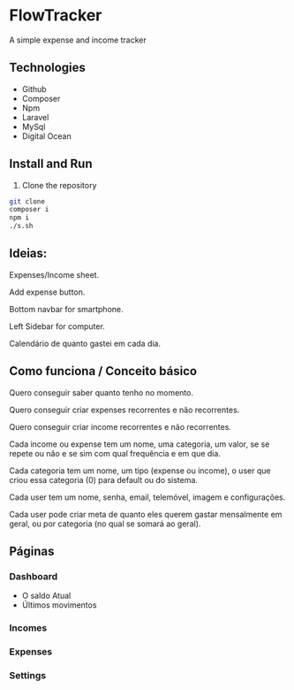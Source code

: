 FlowTracker
===========

A simple expense and income tracker

## Technologies
- Github
- Composer
- Npm
- Laravel
- MySql
- Digital Ocean

## Install and Run
1. Clone the repository
```bash
git clone
composer i
npm i
./s.sh
```

## Ideias:

Expenses/Income sheet.

Add expense button.

Bottom navbar for smartphone.

Left Sidebar for computer.

Calendário de quanto gastei em cada dia.

## Como funciona / Conceito básico

Quero conseguir saber quanto tenho no momento.

Quero conseguir criar expenses recorrentes e não recorrentes.

Quero conseguir criar income recorrentes e não recorrentes.

Cada income ou expense tem um nome, uma categoria, um valor, se se repete ou não e se sim com qual frequência e em que dia.

Cada categoria tem um nome, um tipo (expense ou income), o user que criou essa categoria (0) para default ou do sistema.

Cada user tem um nome, senha, email, telemóvel, imagem e configurações.

Cada user pode criar meta de quanto eles querem gastar mensalmente em geral, ou por categoria (no qual se somará ao geral).

## Páginas

### Dashboard
- O saldo Atual
- Últimos movimentos

### Incomes
### Expenses
### Settings